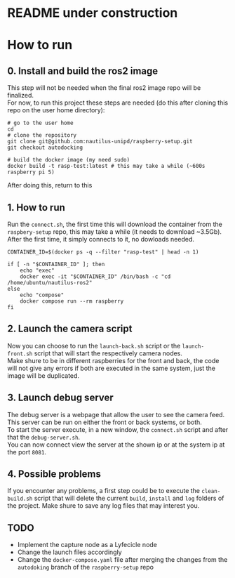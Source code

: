 # README under construction

# How to run
## 0. Install and build the ros2 image
This step will not be needed when the final ros2 image repo will be finalized.\
For now, to run this project these steps are needed (do this after cloning this repo on the user home directory):

```shell
# go to the user home
cd
# clone the repository 
git clone git@github.com:nautilus-unipd/raspberry-setup.git
git checkout autodocking

# build the docker image (my need sudo)
docker build -t rasp-test:latest # this may take a while (~600s raspberry pi 5)
```
After doing this, return to this  

## 1. How to run
Run the `connect.sh`, the first time this will download the container from the `raspbery-setup` repo, this may take a while (it needs to download ~3.5Gb). After the first time, it simply connects to it, no dowloads needed. 

```shell
CONTAINER_ID=$(docker ps -q --filter "rasp-test" | head -n 1)

if [ -n "$CONTAINER_ID" ]; then
    echo "exec"
    docker exec -it "$CONTAINER_ID" /bin/bash -c "cd /home/ubuntu/nautilus-ros2"
else
    echo "compose"	
    docker compose run --rm raspberry
fi
```
## 2. Launch the camera script
Now you can choose to run the `launch-back.sh` script or the `launch-front.sh` script that will start the respectively camera nodes.\
Make shure to be in different raspberries for the front and back, the code will not give any errors if both are executed in the same system, just the image will be duplicated.
## 3. Launch debug server
The debug server is a webpage that allow the user to see the camera feed. This server can be run on either the front or back systems, or both.\
To start the server execute, in a new window, the `connect.sh` script and after that the `debug-server.sh`.\
You can now connect view the server at the shown ip or at the system ip at the port `8081`.
## 4. Possible problems
If you encounter any problems, a first step could be to execute the `clean-build.sh` script that will delete the current `build`, `install` and `log` folders of the project. Make shure to save any log files that may interest you.

## TODO
- Implement the capture node as a Lyfecicle node
- Change the launch files accordingly
- Change the `docker-compose.yaml` file after merging the changes from the `autodoking` branch of the `raspberry-setup` repo
